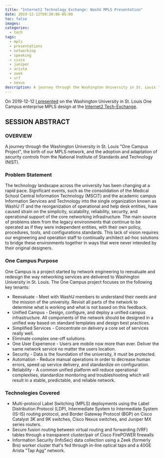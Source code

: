 ```yaml
---
title: "Internet2 Technology Exchange: WashU MPLS Presentation"
date: 2019-12-12T09:30:06-05:00
toc: false
images:
categories:
  - tech
tags: 
  - mpls
  - presentations
  - networking
  - speaking
  - cisco
  - juniper
  - arista
  - zeek
  - vrf
  - nexus
description: A journey through the Washington University in St. Louis "One Campus Project", the birth of our MPLS network, and the adoption and adaptation of security controls from the National Institute of Standards and Technology (NIST)
---
```


On 2019-12-12 [I presented](https://meetings.internet2.edu/2019-technology-exchange/speakers/6642/) on the Washington University in St. Louis One Campus enterprise MPLS design at the [Internet2 Tech-Exchange](https://meetings.internet2.edu/2019-technology-exchange/).

## SESSION ABSTRACT

### OVERVIEW

A journey through the Washington University in St. Louis "One Campus Project", the birth of our MPLS network, and the adoption and adaptation of security controls from the National Institute of Standards and Technology (NIST).

### Problem Statement

The technology landscape across the university has been changing at a rapid pace. Significant events, such as the consolidation of the Medical School Central Information Technology (MSCIT) and the academic campus Information Services and Technology into the single organization known as WashU IT and the reorganization of operational and help desk entities, have caused strain on the simplicity, scalability, reliability, security, and operational support of the core networking infrastructure. The main source of problems stem from the legacy environments that continue to be operated as if they were independent entities, with their own policy, procedures, tools, and configurations standards. This lack of vision requires our engineering and operation staff to continually architect ad-hoc solutions to bridge these environments together in ways that were never intended by their original designers.

### One Campus Purpose

One Campus is a project started by network engineering to reevaluate and redesign the way networking services are delivered to Washington University in St. Louis. The One Campus project focuses on the following key tenants:


- Reevaluate - Meet with WashU members to understand their needs and the mission of the university. Revisit all parts of the network to determine what is working and what is not based on this feedback.
- Unified Campus - Design, configure, and deploy a unified campus infrastructure. All components of the network should be designed in a unified way based on standard templates and design best practices.
- Simplified Services - Concentrate on delivery a core set of services really well.
- Eliminate complex one-off solutions.
- One User Experience - Users are mobile now more than ever. Deliver the same network service no matter the users location.
- Security - Data is the foundation of the university, it must be protected.
- Automation - Reduce manual operations in order to decrease human errors, speed up service delivery, and standardize on configuration.
- Reliability - A common unified platform will reduce operational complexities, standardize monitoring and troubleshooting which will result in a stable, predictable, and reliable network.

### Technologies Covered

- Multi-protocol Label Switching (MPLS) deployments using the Label Distribution Protocol (LDP), Intermediate System to Intermediate System (IS-IS) routing protocol, and Border Gateway Protocol (BGP) on Cisco Catalyst 3K and 9K switches, Cisco Nexus switches, and Juniper MX series routers.
- Secure fusion routing between virtual routing and forwarding (VRF) tables through a transparent cluster/pair of Cisco FirePOWER firewalls
- Information Security (InfoSec) data collection using a Zeek (formerly Bro) worker cluster that's fed through in-line optical taps and a 40GE Arista "Tap Agg" network.
